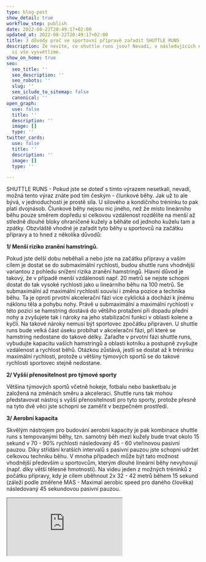 ```yaml
---
type: blog-post
show_detail: true
workflow_step: publish
date: 2022-08-22T20:49:17+02:00
updated_at: 2022-08-22T20:49:17+02:00
title: 3 důvody proč ve sportovní přípravě zařadit SHUTTLE RUNS
description: Že nevíte, co shuttle runs jsou? Nevadí, v následujících několika odstavcích
  si vše vysvětlíme.
show_on_home: true
seo:
  seo_title: ''
  seo_description: ''
  seo_robots: ''
  slug: ''
  seo_iclude_to_sitemap: false
  canonical: ''
open_graph:
  use: false
  title: ''
  description: ''
  image: []
  type: ''
twitter_cards:
  use: false
  title: ''
  description: ''
  image: []
  type: ''

---
```

SHUTTLE RUNS - Pokud jste se doteď s tímto výrazem nesetkali, nevadí, možná tento výraz znáte pod tím českým - člunkové běhy. Jak už to ale bývá, v jednoduchosti je prostě síla. U silového a kondičního tréninku to pak platí dvojnásob. Člunkové běhy nejsou nic jiného, než že místo lineárního běhu pouze směrem dopředu si celkovou vzdálenost rozdělíte na menší až středně dlouhé bloky ohraničené kužely a běháte od jednoho kuželu tam a zpátky. Obzvláště vhodné je zařadit tyto běhy u sportovců na začátku přípravy a to hned z několika důvodů:

**1/ Menší riziko zranění hamstringů.**

Pokud jste delší dobu neběhali a nebo jste na začátku přípravy a vaším cílem je dostat se do submaximální rychlosti, budou shuttle runs vhodnější variantou z pohledu snížení rizika zranění hamstringů. Hlavní důvod je takový, že v případě menší vzdálenosti např. 20 metrů se nejste schopni dostat do tak vysoké rychlosti jako u lineárního běhu na 100 metrů. Se submaximální až maximální rychlostí souvisí i změna pozice a technika běhu. Ta je oproti prvotní akcelerační fázi více cyklická a dochází k jinému náklonu těla a pohybu nohy. Právě u submaximální a maximální rychlosti v této pozici se hamstring dostává do většího protažení při dopadu přední nohy a zvyšujete tak i nároky na jeho stabilizační funkci v oblasti kolene a kyčlí. Na takové nároky nemusí být sportovec zpočátku připraven. U shuttle runs bude velká část úseku probíhat v akcelerační fázi, při které se hamstring nedostane do takové délky. Zařaďte v prvotní fázi shuttle runs, vybudujte kapacitu vašich hamstringů a oblasti kotníku a postupně zvyšujte vzdálenost a rychlost běhů. Otázkou zůstává, jestli se dostat až k tréninku maximální rychlosti, protože u většiny týmových sportů se do takové rychlosti sportovec stejně nedostane.

**2/ Vyšší přenositelnost pro týmové sporty**

Většina týmových sportů včetně hokeje, fotbalu nebo basketbalu je založená na změnách směru a akceleraci. Shuttle runs tak mohou představovat nástroj s vyšší přenositelností pro tyto sporty, protože přesně na tyto dvě věci jste schopni se zaměřit v bezpečném prostředí.

**3/ Aerobní kapacita**

Skvělým nástrojem pro budování aerobní kapacity je pak kombinace shuttle runs s tempovanými běhy, tzn. samotný běh mezi kužely bude trvat okolo 15 sekund v 70 - 90% rychlosti následovaný 45 - 60 vteřinovou pasivní pauzou. Díky střídání kratších intervalů s pasivní pauzou jste schopni udržet celkovou techniku běhu. V mnoha případech může být tato možnost vhodnější především u sportovcům, kterým dlouhé lineární běhy nevyhovují (např. díky větší tělesné hmotnosti). Na videu jeden z možných tréninků z počátku přípravy, kdy je cílem uběhnout 2x 32 - 42 metrů během 15 sekund (záleží podle změřené MAS - Maximal aerobic speed pro daného člověka) následovaný 45 sekundovou pasivní pauzou.

<div class="embed-responsive embed-responsive-16by9"><iframe class="embed-responsive-item" src="https://www.youtube.com/embed/v2t62Skk1lQ" allowfullscreen></iframe></div>